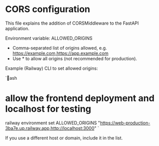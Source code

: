 # CORS configuration

This file explains the addition of CORSMiddleware to the FastAPI application.

Environment variable: ALLOWED_ORIGINS
- Comma-separated list of origins allowed, e.g. https://example.com,https://app.example.com
- Use * to allow all origins (not recommended for production).

Example (Railway) CLI to set allowed origins:

`ash
# allow the frontend deployment and localhost for testing
railway environment set ALLOWED_ORIGINS "https://web-production-3ba7e.up.railway.app,http://localhost:3000"
`

If you use a different host or domain, include it in the list.

